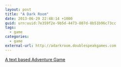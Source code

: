 ```yaml
--- 
layout: post
title: "A Dark Room"
date: 2013-06-29 22:48:14 +1000
guid: urn:uuid:7e359f2e-9b5d-4473-807d-8b51b96c73cc
tags:
  - game
categories:
  - game
external-url: http://adarkroom.doublespeakgames.com
---
```


[A text based Adventure Game](http://adarkroom.doublespeakgames.com)